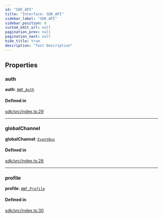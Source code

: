 ```yaml
---
id: "SDK_API"
title: "Interface: SDK_API"
sidebar_label: "SDK_API"
sidebar_position: 0
custom_edit_url: null
pagination_prev: null
pagination_next: null
hide_title: true
description: "Test Description"
---
```


## Properties

### auth

 **auth**: [`AWF_Auth`](../classes/sdk.AWF_Auth.md)

#### Defined in

[sdk/src/index.ts:29](https://github.com/AKASHAorg/akasha-core/blob/6ca157f7/libs/sdk/src/index.ts#L29)

___

### globalChannel

 **globalChannel**: [`EventBus`](../classes/sdk.EventBus.md)

#### Defined in

[sdk/src/index.ts:28](https://github.com/AKASHAorg/akasha-core/blob/6ca157f7/libs/sdk/src/index.ts#L28)

___

### profile

 **profile**: [`AWF_Profile`](../classes/sdk.AWF_Profile.md)

#### Defined in

[sdk/src/index.ts:30](https://github.com/AKASHAorg/akasha-core/blob/6ca157f7/libs/sdk/src/index.ts#L30)
